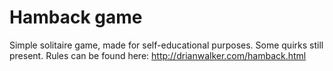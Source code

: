 Hamback game
============

Simple solitaire  game, made for self-educational purposes. Some quirks still present.
Rules can be found here: http://drianwalker.com/hamback.html

